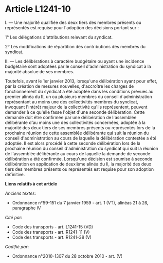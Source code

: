 # Article L1241-10

I. ― Une majorité qualifiée des deux tiers des membres présents ou représentés est requise pour l'adoption des décisions
portant sur :

1° Les délégations d'attributions relevant du syndicat.

2° Les modifications de répartition des contributions des membres du syndicat.

II. ― Les délibérations à caractère budgétaire ou ayant une incidence budgétaire sont adoptées par le conseil
d'administration du syndicat à la majorité absolue de ses membres.

Toutefois, avant le 1er janvier 2013, lorsqu'une délibération ayant pour effet, par la création de mesures nouvelles,
d'accroître les charges de fonctionnement du syndicat a été adoptée dans les conditions prévues au premier alinéa du II, un
ou plusieurs membres du conseil d'administration représentant au moins une des collectivités membres du syndicat, invoquant
l'intérêt majeur de la collectivité qu'ils représentent, peuvent demander à ce qu'elle fasse l'objet d'une seconde
délibération. Cette demande doit être confirmée par une délibération de l'assemblée délibérante d'au moins une des
collectivités concernées, adoptée à la majorité des deux tiers de ses membres présents ou représentés lors de la prochaine
réunion de cette assemblée délibérante qui suit la réunion du conseil d'administration au cours de laquelle la délibération
contestée a été adoptée. Il est alors procédé à cette seconde délibération lors de la prochaine réunion du conseil
d'administration du syndicat qui suit la réunion de l'assemblée délibérante au cours de laquelle la demande de seconde
délibération a été confirmée. Lorsqu'une décision est soumise à seconde délibération en application de deuxième alinéa du II,
la majorité des deux tiers des membres présents ou représentés est requise pour son adoption définitive.

**Liens relatifs à cet article**

_Anciens textes_:

  - Ordonnance n°59-151 du 7 janvier 1959 - art. 1 (VT), alinéas 21 à 26, paragraphe IV

_Cité par_:

  - Code des transports - art. L1241-15 (VD)
  - Code des transports - art. R1241-11 (V)
  - Code des transports - art. R1241-38 (V)

_Codifié par_:

  - Ordonnance n°2010-1307 du 28 octobre 2010 - art. (V)
